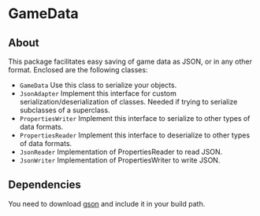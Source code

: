 GameData
========
About
-----
This package facilitates easy saving of game data as JSON, or in any other
format. Enclosed are the following classes:
- `GameData` Use this class to serialize your objects.
- `JsonAdapter` Implement this interface for custom
  serialization/deserialization of classes. Needed if trying to serialize
  subclasses of a superclass.
- `PropertiesWriter` Implement this interface to serialize to other types of
  data formats.
- `PropertiesReader` Implement this interface to deserialize to other types of
  data formats.
- `JsonReader` Implementation of PropertiesReader to read JSON.
- `JsonWriter` Implementation of PropertiesWriter to write JSON.

Dependencies
------------
You need to download
[gson](https://code.google.com/p/google-gson/downloads/list) and include it in
your build path.
